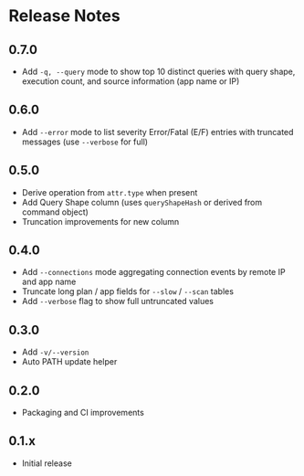 # Release Notes

## 0.7.0

- Add `-q, --query` mode to show top 10 distinct queries with query shape, execution count, and source information (app name or IP)

## 0.6.0

- Add `--error` mode to list severity Error/Fatal (E/F) entries with truncated messages (use `--verbose` for full)

## 0.5.0

- Derive operation from `attr.type` when present
- Add Query Shape column (uses `queryShapeHash` or derived from command object)
- Truncation improvements for new column

## 0.4.0

- Add `--connections` mode aggregating connection events by remote IP and app name
- Truncate long plan / app fields for `--slow` / `--scan` tables
- Add `--verbose` flag to show full untruncated values

## 0.3.0

- Add `-v/--version`
- Auto PATH update helper

## 0.2.0

- Packaging and CI improvements

## 0.1.x

- Initial release
